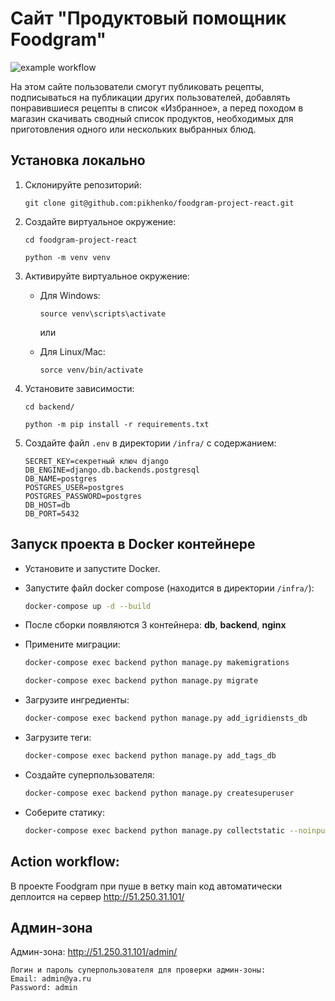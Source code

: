 # Сайт "Продуктовый помощник Foodgram"
![example workflow](https://github.com/pikhenko/foodgram-project-react/actions/workflows/main.yml/badge.svg)

На этом сайте пользователи смогут публиковать рецепты, подписываться на публикации других пользователей, добавлять понравившиеся рецепты в список «Избранное», а перед походом в магазин скачивать сводный список продуктов, необходимых для приготовления одного или нескольких выбранных блюд.
## Установка локально
1. Склонируйте репозиторий:
    ```
    git clone git@github.com:pikhenko/foodgram-project-react.git
    ```


2. Создайте виртуальное окружение:
    ```
    cd foodgram-project-react
    ```
    ```
    python -m venv venv
    ```
3. Активируйте виртуальное окружение:  
    * Для Windows:
        ```
        source venv\scripts\activate
        ```
        или

    * Для Linux/Mac:
        ```
        sorce venv/bin/activate
        ```
4. Установите зависимости:
    ```
    cd backend/
    ```
    ```
    python -m pip install -r requirements.txt
    ```
5. Cоздайте файл `.env` в директории `/infra/` с содержанием:

    ```
    SECRET_KEY=секретный ключ django
    DB_ENGINE=django.db.backends.postgresql
    DB_NAME=postgres
    POSTGRES_USER=postgres
    POSTGRES_PASSWORD=postgres
    DB_HOST=db
    DB_PORT=5432
    ```

## Запуск проекта в Docker контейнере
* Установите и запустите Docker.
* Запустите файл docker compose (находится в директории `/infra/`):
    ```bash
    docker-compose up -d --build
    ```  
* После сборки появляются 3 контейнера: **db**, **backend**, **nginx**

* Примените миграции:
    ```bash
    docker-compose exec backend python manage.py makemigrations
    ```
    ```bash
    docker-compose exec backend python manage.py migrate
    ```
* Загрузите ингредиенты:
    ```bash
    docker-compose exec backend python manage.py add_igridiensts_db
    ```
* Загрузите теги:
    ```bash
    docker-compose exec backend python manage.py add_tags_db
    ```
* Создайте суперпользователя:
    ```bash
    docker-compose exec backend python manage.py createsuperuser
    ```
* Соберите статику:
    ```bash
    docker-compose exec backend python manage.py collectstatic --noinput
    ```
## Action workflow:
В проекте Foodgram при пуше в ветку main код автоматически деплоится на сервер http://51.250.31.101/

## Админ-зона
Админ-зона: http://51.250.31.101/admin/

```
Логин и пароль суперпользователя для проверки админ-зоны:
Email: admin@ya.ru
Password: admin
```
